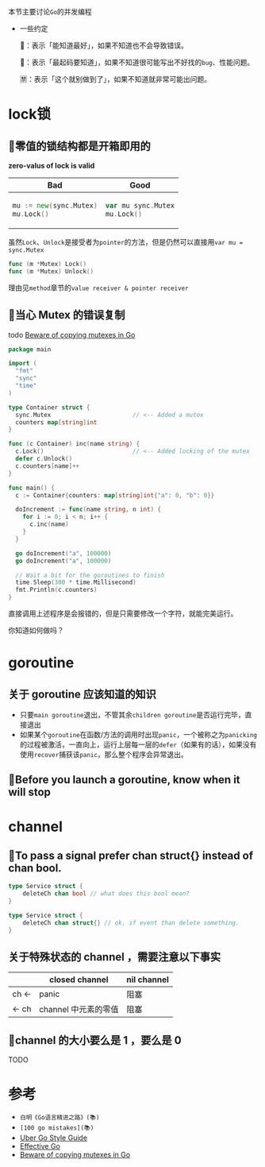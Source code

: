 本节主要讨论`Go`的并发编程

* 一些约定

  🌵：表示「能知道最好」，如果不知道也不会导致错误。

  🚩：表示「最起码要知道」，如果不知道很可能写出不好找的`bug`、性能问题。

  🈲：表示「这个就别做到了」，如果不知道就非常可能出问题。

# lock锁

## 🚩零值的锁结构都是开箱即用的
**zero-valus of lock is valid**
<table>
<thead><tr><th>Bad</th><th>Good</th></tr></thead>
<tbody>
<tr><td>

```go
mu := new(sync.Mutex)
mu.Lock()
```

</td><td>

```go
var mu sync.Mutex
mu.Lock()
```
</td></tr>
</tbody></table>

虽然`Lock`、`Unlock`是接受者为`pointer`的方法，但是仍然可以直接用`var mu = sync.Mutex`
```go
func (m *Mutex) Lock()
func (m *Mutex) Unlock() 
```
理由见`method`章节的`value receiver & pointer receiver`

## 🚩当心 Mutex 的错误复制
todo
[Beware of copying mutexes in Go](https://eli.thegreenplace.net/2018/beware-of-copying-mutexes-in-go/)

```go
package main

import (
  "fmt"
  "sync"
  "time"
)

type Container struct {
  sync.Mutex                       // <-- Added a mutex
  counters map[string]int
}

func (c Container) inc(name string) {
  c.Lock()                         // <-- Added locking of the mutex
  defer c.Unlock()
  c.counters[name]++
}

func main() {
  c := Container{counters: map[string]int{"a": 0, "b": 0}}

  doIncrement := func(name string, n int) {
    for i := 0; i < n; i++ {
      c.inc(name)
    }
  }

  go doIncrement("a", 100000)
  go doIncrement("a", 100000)

  // Wait a bit for the goroutines to finish
  time.Sleep(300 * time.Millisecond)
  fmt.Println(c.counters)
}
```

直接调用上述程序是会报错的，但是只需要修改一个字符，就能完美运行。

你知道如何做吗？

# goroutine

## 关于 goroutine 应该知道的知识
* 只要`main goroutine`退出，不管其余`children goroutine`是否运行完毕，直接退出
* 如果某个`goroutine`在函数/方法的调用时出现`panic`，一个被称之为`panicking`的过程被激活，一直向上，运行上层每一层的`defer`（如果有的话），如果没有使用`recover`捕获该`panic`，那么整个程序会异常退出。


## 🚩Before you launch a goroutine, know when it will stop


# channel
## 🌵To pass a signal prefer chan struct{} instead of chan bool.
```go
type Service struct {
	deleteCh chan bool // what does this bool mean? 
}

type Service struct {
	deleteCh chan struct{} // ok, if event than delete something.
}
```
## 关于特殊状态的 channel ，需要注意以下事实


|       | closed channel | nil channel |
|-------|----------------|-------------|
| ch <- | panic          | 阻塞          |
| <- ch | channel 中元素的零值 | 阻塞          |


## 🚩channel 的大小要么是 1 ，要么是 0
TODO


# 参考
* `白明《Go语言精进之路》(📚)`
* `[100 go mistakes](📚)`
* [Uber Go Style Guide](https://github.com/uber-go/guide/blob/master/style.md)
* [Effective Go](https://go.dev/doc/effective_go)
* [Beware of copying mutexes in Go](https://eli.thegreenplace.net/2018/beware-of-copying-mutexes-in-go/)